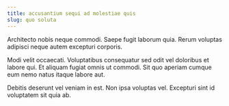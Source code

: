 ```yaml
---
title: accusantium sequi ad molestiae quis
slug: quo soluta
---
```


Architecto nobis neque commodi. Saepe fugit laborum quia. Rerum voluptas adipisci neque autem excepturi corporis.

Modi velit occaecati. Voluptatibus consequatur sed odit vel doloribus et labore qui. Et aliquam fugiat omnis ut commodi. Sit quo aperiam cumque eum nemo natus itaque labore aut.

Debitis deserunt vel veniam in est. Non ipsa voluptas vel. Excepturi sint id voluptatem sit quia ab.
